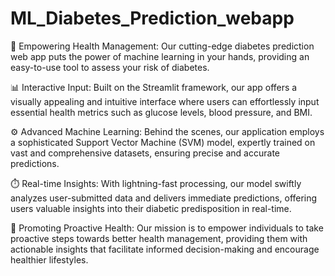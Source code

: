 # ML_Diabetes_Prediction_webapp

🌟 Empowering Health Management: Our cutting-edge diabetes prediction web app puts the power of machine learning in your hands, providing an easy-to-use tool to assess your risk of diabetes.

📊 Interactive Input: Built on the Streamlit framework, our app offers a visually appealing and intuitive interface where users can effortlessly input essential health metrics such as glucose levels, blood pressure, and BMI.

⚙️ Advanced Machine Learning: Behind the scenes, our application employs a sophisticated Support Vector Machine (SVM) model, expertly trained on vast and comprehensive datasets, ensuring precise and accurate predictions.

⏱️ Real-time Insights: With lightning-fast processing, our model swiftly analyzes user-submitted data and delivers immediate predictions, offering users valuable insights into their diabetic predisposition in real-time.

🚀 Promoting Proactive Health: Our mission is to empower individuals to take proactive steps towards better health management, providing them with actionable insights that facilitate informed decision-making and encourage healthier lifestyles.
